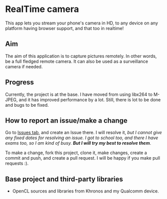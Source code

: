 # RealTime camera
This app lets you stream your phone's camera in HD, to any device on any platform having browser support, and that too in realtime!

## Aim
The aim of this application is to capture pictures remotely. In other words, be a full fledged remote camera. It can also be used as a surveillance camera if needed.

## Progress
Currently, the project is at the base. I have moved from using libx264 to M-JPEG, and it has improved performance by a lot. Still, there is lot to be done and bugs to be fixed.

## How to report an issue/make a change
Go to [Issues tab](https://github.com/InfernoCoder/realtime-camera/issues "Issues"), and create an Issue there. I will resolve it, _but I cannot give any fixed dates for resolving an issue. I got to school too, and there I have exams too, so I am kind of busy. **But I will try my best to resolve them**_.

To make a change, fork this project, clone it, make changes, create a commit and push, and create a pull request. I will be happy if you make pull requests :).

## Base project and third-party libraries
- OpenCL sources and libraries from Khronos and my Qualcomm device.
